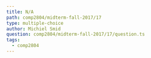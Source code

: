 ```yaml
---
title: N/A
path: comp2804/midterm-fall-2017/17
type: multiple-choice
author: Michiel Smid
question: comp2804/midterm-fall-2017/17/question.ts
tags:
  - comp2804
---
```

